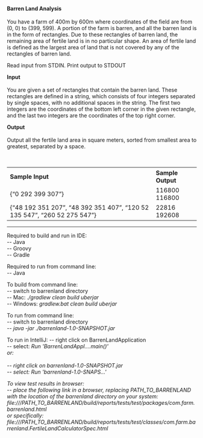 <h4>Barren Land Analysis</h4>

You have a farm of 400m by 600m where coordinates of the field are from (0, 0) to (399, 599). 
A portion of the farm is barren, and all the barren land is in the form of rectangles. 
Due to these rectangles of barren land, the remaining area of fertile land is in no particular shape. 
An area of fertile land is defined as the largest area of land that is not covered by any of the rectangles of barren land.

Read input from STDIN. Print output to STDOUT 

<strong>Input</strong> <br/><br/>
You are given a set of rectangles that contain the barren land. 
These rectangles are defined in a string, which consists of four integers separated by single spaces, 
with no additional spaces in the string. 
The first two integers are the coordinates of the bottom left corner in the given rectangle, 
and the last two integers are the coordinates of the top right corner. 

<strong>Output</strong><br/><br/>
Output all the fertile land area in square meters, sorted from smallest area to greatest, separated by a space. 
<p>&nbsp;</p>

<table>
<tr><th align="left">Sample Input</th><th align="left">Sample Output</th></tr>
<tr><td>{“0 292 399 307”}</td><td>116800  116800</td></tr>
<tr><td>{“48 192 351 207”, “48 392 351 407”, “120 52 135 547”, “260 52 275 547”}</td><td>22816 192608</td></tr>
</table> 

<strong><hr/></strong>
Required to build and run in IDE:  
-- Java<br/>
-- Groovy<br/>
-- Gradle<br/>

Required to run from command line:    
-- Java

To build from command line:  
-- switch to barrenland directory<br/>
-- Mac: <em>./gradlew clean build uberjar</em><br/>
-- Windows: <em>gradlew.bat clean build uberjar</em>

To run from command line:<br/> 
-- switch to barrenland directory<br/>
-- <em>java -jar ./barrenland-1.0-SNAPSHOT.jar</em>

To run in IntelliJ:
-- right click on BarrenLandApplication<br/>
-- select: <em>Run 'BarrenLandAppl....main()'<br/>
or:<br/>  
-- right click on barrenland-1.0-SNAPSHOT.jar<br/>
-- select: <em>Run 'barrenland-1.0-SNAPS...'</em><br/>




To view test results in browser:  
-- place the following link in a browser, replacing PATH_TO_BARRENLAND<br/>
   with the location of the barrenland directory on your system:<br/>
       <em>file:///PATH_TO_BARRENLAND/build/reports/tests/test/packages/com.farm.barrenland.html</em><br/>
       or specifically:<br/>
       <em>file:///PATH_TO_BARRENLAND/build/reports/tests/test/classes/com.farm.barrenland.FertileLandCalculatorSpec.html</em>


 

